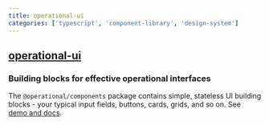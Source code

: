 ```yaml
---
title: operational-ui
categories: ['typescript', 'component-library', 'design-system']
---
```

## [operational-ui](https://github.com/contiamo/operational-ui)

### Building blocks for effective operational interfaces


The `@operational/components` package contains simple, stateless UI building blocks - your typical input fields, buttons, cards, grids, and so on. See [demo and docs](https://operational-ui.netlify.com/).
